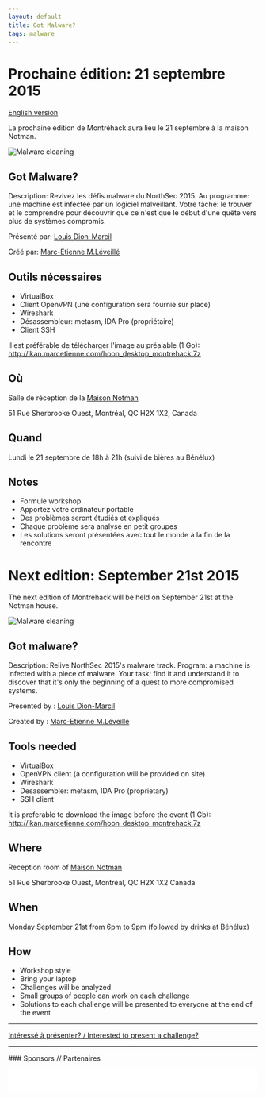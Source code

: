 ```yaml
---
layout: default
title: Got Malware?
tags: malware
---
```

<!-- 

  This is the absolute minimum to get stuff up. Feel free [obliged] to add
  editorial niceties.

  Put this in index.md and update the following variables (like w/ vim's s///)
  $date $en_date
  $eventbrite_link
  $image (optional) format: ![AltText](path_to_image.png)
  $problem1_name, $problem1_desc, $problem1_tools, $problem1_presenter
  $en_problem1_name, $en_problem1_desc, $en_problem1_tools, $en_problem1_presenter
  repeat for problem 2, 3, etc.

/-->

# Prochaine édition: 21 septembre 2015
[English version](#english)

La prochaine édition de Montréhack aura lieu le 21 septembre à la maison Notman.

![Malware cleaning](/images/15-09_malware_cleaning.gif)

## Got Malware?

Description: Revivez les défis malware du NorthSec 2015. Au programme: une
machine est infectée par un logiciel malveillant. Votre tâche: le trouver et le
comprendre pour découvrir que ce n'est que le début d'une quête vers plus de
systèmes compromis.

Présenté par: [Louis Dion-Marcil](https://github.com/ldionmarcil)

Créé par: [Marc-Etienne M.Léveillé](https://twitter.com/marc_etienne_)

## Outils nécessaires

* VirtualBox
* Client OpenVPN (une configuration sera fournie sur place)
* Wireshark
* Désassembleur: metasm, IDA Pro (propriétaire)
* Client SSH

Il est préférable de télécharger l'image au préalable (1 Go):
http://ikan.marcetienne.com/hoon_desktop_montrehack.7z

## Où

Salle de réception de la [Maison Notman](http://notman.org/)

51 Rue Sherbrooke Ouest, Montréal, QC H2X 1X2, Canada

## Quand

Lundi le 21 septembre de 18h à 21h (suivi de bières au Bénélux)

## Notes

* Formule workshop
* Apportez votre ordinateur portable
* Des problèmes seront étudiés et expliqués
* Chaque problème sera analysé en petit groupes
* Les solutions seront présentées avec tout le monde à la fin de la rencontre


<a id="english"></a>
# Next edition: September 21st 2015

The next edition of Montrehack will be held on September 21st at the Notman house.

![Malware cleaning](/images/15-09_malware_cleaning.gif)

## Got malware?


Description: Relive NorthSec 2015's malware track. Program: a machine is
infected with a piece of malware. Your task: find it and understand it to
discover that it's only the beginning of a quest to more compromised systems.

Presented by : [Louis Dion-Marcil](https://github.com/ldionmarcil)

Created by : [Marc-Etienne M.Léveillé](https://twitter.com/marc_etienne_)

## Tools needed

* VirtualBox
* OpenVPN client (a configuration will be provided on site)
* Wireshark
* Desassembler: metasm, IDA Pro (proprietary)
* SSH client

It is preferable to download the image before the event (1 Gb):
http://ikan.marcetienne.com/hoon_desktop_montrehack.7z


## Where

Reception room of [Maison Notman](http://notman.org/)

51 Rue Sherbrooke Ouest, Montréal, QC H2X 1X2 Canada

## When

Monday September 21st from 6pm to 9pm (followed by drinks at Bénélux)

## How

* Workshop style
* Bring your laptop
* Challenges will be analyzed
* Small groups of people can work on each challenge
* Solutions to each challenge will be presented to everyone at the end of the event

<hr/>

[Intéressé à présenter? / Interested to present a challenge?](https://github.com/montrehack/montrehack.github.com/wiki/Present-at-Montrehack)

<hr/>
### Sponsors // Partenaires

[![Brasserie Benelux](/images/benelux.png)](http://brasseriebenelux.com/)
